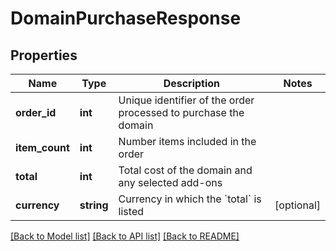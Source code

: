 # DomainPurchaseResponse

## Properties
Name | Type | Description | Notes
------------ | ------------- | ------------- | -------------
**order_id** | **int** | Unique identifier of the order processed to purchase the domain | 
**item_count** | **int** | Number items included in the order | 
**total** | **int** | Total cost of the domain and any selected add-ons | 
**currency** | **string** | Currency in which the &#x60;total&#x60; is listed | [optional] 

[[Back to Model list]](../../README.md#documentation-for-models) [[Back to API list]](../../README.md#documentation-for-api-endpoints) [[Back to README]](../../README.md)


